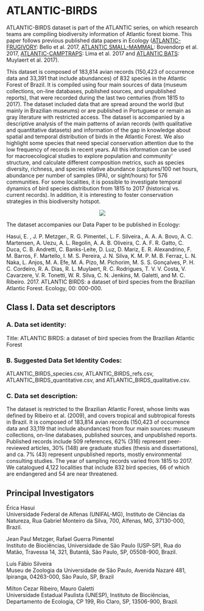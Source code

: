 # ATLANTIC-BIRDS

ATLANTIC-BIRDS dataset is part of the ATLANTIC series, on which research teams are compiling biodiversity information of 
Atlantic forest biome. This paper follows previous published data papers in Ecology 
([ATLANTIC-FRUGIVORY](http://onlinelibrary.wiley.com/doi/10.1002/ecy.1818/abstract): Bello et al. 2017, 
[ATLANTIC SMALL-MAMMAL](http://onlinelibrary.wiley.com/doi/10.1002/ecy.1893/full): Bovendorp et al. 2017, 
[ATLANTIC-CAMPTRAPS](http://onlinelibrary.wiley.com/doi/10.1002/ecy.1998/abstract): Lima et al. 2017 and 
[ATLANTIC BATS](http://onlinelibrary.wiley.com/doi/10.1002/ecy.2007/abstract): Muylaert et al. 2017).

This dataset is composed of 183,814 avian records (150,423 of occurrence data and 33,391 that include abundances) 
of 832 species in the Atlantic Forest of Brazil. It is compiled using four main sources of data 
(museum collections, on-line databases, published sources, and unpublished reports), that were recorded during
the last two centuries (from 1815 to 2017). The dataset included data that are spread around the world 
(but mainly in Brazilian museums) or are published in Portuguese or remain as gray literature with restricted access. 
The dataset is accompanied by a descriptive analysis of the main patterns of avian records (with qualitative and 
quantitative datasets) and information of the gap in knowledge about spatial and temporal distribution of birds in the 
Atlantic Forest. We also highlight some species that need special conservation attention due to the low frequency of 
records in recent years. All this information can be used for macroecological studies to explore population and 
community’ structure, and calculate different composition metrics, such as species diversity, richness, and species 
relative abundance (captures/100 net hours, abundance per number of samples (IPA), or sight/hours) for 576 communities. 
For some localities, it is possible to investigate temporal dynamics of bird species distribution from 1815 to 2017 
(historical vs. current records). In addition, it is interesting to foster conservation strategies in this biodiversity 
hotspot.

<p align="center"> 
<img src="https://github.com/LEEClab/ATLANTIC-Birds/blob/master/figure.jpg">
</p>

The dataset accompanies our Data Paper to be published in Ecology:  

Hasui, E. , J. P. Metzger., R. G. Pimentel., L. F. Silveira., A. A. A. Bovo, A. C. Martensen, A. Uezu, 
A. L. Regolin, A. A. B. Oliveira, C. A. F. R. Gatto, C. Duca, C. B. Andretti, C. Banks-Leite, D. Luz, 
D. Mariz, E. R. Alexandrino, F. M. Barros, F. Martello, I. M. S. Pereira, J. N. Silva, K. M. P. M. B. Ferraz, 
L. N. Naka, L. Anjos, M. A. Efe, M. A. Pizo, M. Pichorim, M. S. S. Gonçalves, P. H. C. Cordeiro, R. A. Dias, 
R. L. Muylaert, R. C. Rodrigues, T. V. V. Costa, V. Cavarzere, V. R. Tonetti, W. R. Silva, C. N. Jenkins, 
M. Galetti, and M. C. Ribeiro. 2017. ATLANTIC BIRDS: a dataset of bird species from the Brazilian Atlantic Forest. 
Ecology, 00: 000-000.

## Class I. Data set descriptors
### A. Data set identity:

Title: ATLANTIC BIRDS: a dataset of bird species from the Brazilian Atlantic Forest

### B. Suggested Data Set Identity Codes: 

ATLANTIC_BIRDS_species.csv, ATLANTIC_BIRDS_refs.csv, ATLANTIC_BIRDS_quantitative.csv, and ATLANTIC_BIRDS_qualitative.csv.

### C. Data set description:
The dataset is restricted to the Brazilian Atlantic Forest, whose limits was defined by Ribeiro et al. (2009), 
and covers tropical and subtropical forests in Brazil. It is composed of 183,814 avian records 
(150,423 of occurrence data and 33,119 that include abundances) from four main sources: museum collections, 
on-line databases, published sources, and unpublished reports. Published records include 509 references, 62% (316) 
represent peer- reviewed articles, 30% (148) are graduate studies (thesis and dissertations), and ca. 7% (43) 
represent unpublished reports, mostly environmental consulting studies. The year of sampling records varied 
from 1815 to 2017. We catalogued 4,122 localities that include 832 bird species, 66 of which are endangered and 
54 are near threatened. 

## Principal Investigators

Érica Hasui  
Universidade Federal de Alfenas (UNIFAL-MG), Instituto de Ciências da Natureza, Rua Gabriel Monteiro da Silva, 700, 
Alfenas, MG, 37130-000, Brazil.

Jean Paul Metzger, Rafael Guerra Pimentel  
Instituto de Biociências, Universidade de São Paulo (USP-SP), Rua do Matão, Travessa 14, 321, Butantã, São Paulo, 
SP, 05508-900, Brazil.

Luís Fábio Silveira  
Museu de Zoologia da Universidade de São Paulo, Avenida Nazaré 481, Ipiranga, 04263-000, São Paulo, SP, Brazil

Milton Cezar Ribeiro, Mauro Galetti  
Universidade Estadual Paulista (UNESP), Instituto de Biociências, Departamento de Ecologia, CP 199, 
Rio Claro, SP, 13506-900, Brazil.

